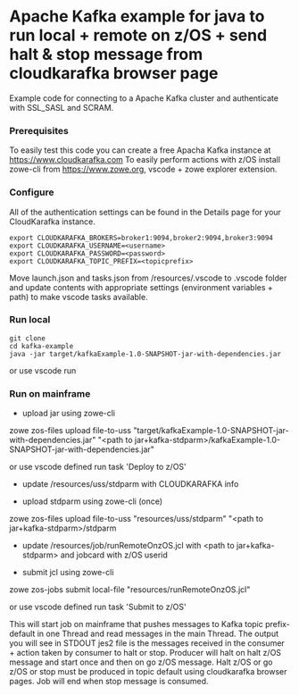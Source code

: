 # Apache Kafka example for java to run local + remote on z/OS + send halt & stop message from cloudkarafka browser page

Example code for connecting to a Apache Kafka cluster and authenticate with SSL_SASL and SCRAM.

### Prerequisites

To easily test this code you can create a free Apacha Kafka instance at https://www.cloudkarafka.com
To easily perform actions with z/OS install zowe-cli from https://www.zowe.org, vscode + zowe explorer extension.

### Configure

All of the authentication settings can be found in the Details page for your CloudKarafka instance.

```
export CLOUDKARAFKA_BROKERS=broker1:9094,broker2:9094,broker3:9094
export CLOUDKARAFKA_USERNAME=<username>
export CLOUDKARAFKA_PASSWORD=<password>
export CLOUDKARAFKA_TOPIC_PREFIX=<topicprefix>
```
Move launch.json and tasks.json from /resources/.vscode to .vscode folder and update contents with appropriate settings (environment variables + path) to make vscode tasks available.

### Run local

```
git clone
cd kafka-example
java -jar target/kafkaExample-1.0-SNAPSHOT-jar-with-dependencies.jar
```
or use vscode run

### Run on mainframe

- upload jar using zowe-cli

zowe zos-files upload file-to-uss \"target/kafkaExample-1.0-SNAPSHOT-jar-with-dependencies.jar\" \"<path to jar+kafka-stdparm>/kafkaExample-1.0-SNAPSHOT-jar-with-dependencies.jar\"

or use vscode defined run task 'Deploy to z/OS'

- update /resources/uss/stdparm with CLOUDKARAFKA info

- upload stdparm using zowe-cli (once)

zowe zos-files upload file-to-uss \"resources/uss/stdparm\" \"<path to jar+kafka-stdparm>/stdparm


- update /resources/job/runRemoteOnzOS.jcl with <path to jar+kafka-stdparm> and jobcard with z/OS userid

- submit jcl using zowe-cli

zowe zos-jobs submit local-file \"resources/runRemoteOnzOS.jcl\"

or use vscode defined run task 'Submit to z/OS'

This will start job on mainframe that pushes messages to Kafka topic prefix-default in one Thread and read messages in the main Thread.
The output you will see in STDOUT jes2 file is the messages received in the consumer + action taken by consumer to halt or stop.
Producer will halt on halt z/OS message and start once and then on go z/OS message. Halt z/OS or go z/OS or stop must be produced in topic default using cloudkarafka browser pages. Job will end when stop message is consumed.
